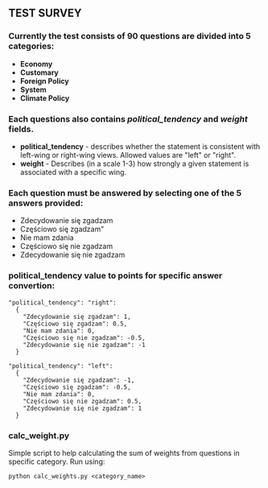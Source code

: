 ## TEST SURVEY

### Currently the test consists of 90 questions are divided into 5 categories:

- **Economy**
- **Customary**
- **Foreign Policy**
- **System**
- **Climate Policy**

### Each questions also contains _political_tendency_ and _weight_ fields.

- **political_tendency** - describes whether the statement is consistent with left-wing or right-wing views. Allowed values are "left" or "right".
- **weight** - Describes (in a scale 1-3) how strongly a given statement is associated with a specific wing.

### Each question must be answered by selecting one of the 5 answers provided:

- Zdecydowanie się zgadzam
- Częściowo się zgadzam"
- Nie mam zdania
- Częściowo się nie zgadzam
- Zdecydowanie się nie zgadzam

### political_tendency value to points for specific answer convertion:

```
"political_tendency": "right":
  {
    "Zdecydowanie się zgadzam": 1,
    "Częściowo się zgadzam": 0.5,
    "Nie mam zdania": 0,
    "Częściowo się nie zgadzam": -0.5,
    "Zdecydowanie się nie zgadzam": -1
  }

"political_tendency": "left":
  {
    "Zdecydowanie się zgadzam": -1,
    "Częściowo się zgadzam": -0.5,
    "Nie mam zdania": 0,
    "Częściowo się nie zgadzam": 0.5,
    "Zdecydowanie się nie zgadzam": 1
  }
```

### calc_weight.py

Simple script to help calculating the sum of weights from questions in specific category. Run using:

```
python calc_weights.py <category_name>
```
